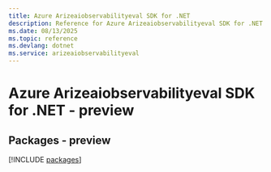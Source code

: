 ```yaml
---
title: Azure Arizeaiobservabilityeval SDK for .NET
description: Reference for Azure Arizeaiobservabilityeval SDK for .NET
ms.date: 08/13/2025
ms.topic: reference
ms.devlang: dotnet
ms.service: arizeaiobservabilityeval
---
```

# Azure Arizeaiobservabilityeval SDK for .NET - preview
## Packages - preview
[!INCLUDE [packages](arizeaiobservabilityeval-index.md)]